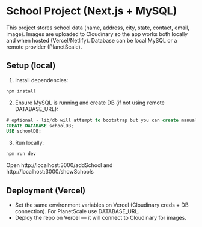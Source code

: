 # School Project (Next.js + MySQL)

This project stores school data (name, address, city, state, contact, email, image). Images are uploaded to Cloudinary so the app works both locally and when hosted (Vercel/Netlify). Database can be local MySQL or a remote provider (PlanetScale).

## Setup (local)

1. Install dependencies:
```bash
npm install
```

2. Ensure MySQL is running and create DB (if not using remote DATABASE_URL):
```sql
# optional - lib/db will attempt to bootstrap but you can create manually
CREATE DATABASE schoolDB;
USE schoolDB;
```

3. Run locally:
```bash
npm run dev
```

Open http://localhost:3000/addSchool and http://localhost:3000/showSchools

## Deployment (Vercel)

- Set the same environment variables on Vercel (Cloudinary creds + DB connection). For PlanetScale use DATABASE_URL.
- Deploy the repo on Vercel — it will connect to Cloudinary for images.


